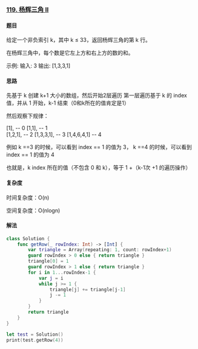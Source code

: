 ### [119. 杨辉三角 II](https://leetcode-cn.com/problems/pascals-triangle-ii/)

#### 题目

给定一个非负索引 k，其中 k ≤ 33，返回杨辉三角的第 k 行。

在杨辉三角中，每个数是它左上方和右上方的数的和。
 
示例:
输入: 3
输出: [1,3,3,1]

#### 思路

先基于 k 创建 k+1 大小的数组，然后开始2层遍历
第一层遍历基于 k 的 index 值，并从 1 开始，k-1 结束（0和k所在的值肯定是1）
 
然后观察下规律：

[1],            -- 0
[1,1],          -- 1    
[1,2,1],        -- 2
[1,3,3,1],      -- 3
[1,4,6,4,1]     -- 4

例如 k ==3 的时候，可以看到 index == 1 的值为 3， k ==4 的时候，可以看到 index == 1 的值为 4

也就是，k index 所在的值（不包含 0 和 k），等于 1 +（k-1次 +1 的遍历操作）

#### 复杂度

时间复杂度：O(n)

空间复杂度：O(nlogn)

#### 解法

```swift
class Solution {            
    func getRow(_ rowIndex: Int) -> [Int] {
        var triangle = Array(repeating: 1, count: rowIndex+1)
        guard rowIndex > 0 else { return triangle }
        triangle[0] = 1
        guard rowIndex > 1 else { return triangle }
        for i in 1...rowIndex-1 {
            var j = i
            while j >= 1 {
                triangle[j] += triangle[j-1]
                j -= 1
            }                                     
        }
        return triangle
    }
}

let test = Solution()
print(test.getRow(4))
```

